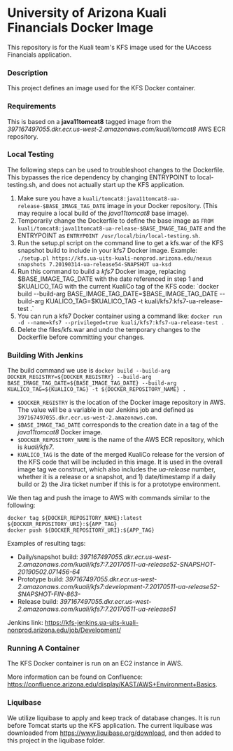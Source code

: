 University of Arizona Kuali Financials Docker Image
=======================================================

This repository is for the Kuali team's KFS image used for the UAccess Financials application.

### Description
This project defines an image used for the KFS Docker container.

### Requirements
This is based on a **java11tomcat8** tagged image from the _397167497055.dkr.ecr.us-west-2.amazonaws.com/kuali/tomcat8_ AWS ECR repository.

### Local Testing
The following steps can be used to troubleshoot changes to the Dockerfile. This bypasses the rice dependency by changing ENTRYPOINT to local-testing.sh, and does not actually start up the KFS application.
1. Make sure you have a `kuali/tomcat8:java11tomcat8-ua-release-$BASE_IMAGE_TAG_DATE` image in your Docker repository. (This may require a local build of the *java11tomcat8* base image).
2. Temporarily change the Dockerfile to define the base image as `FROM kuali/tomcat8:java11tomcat8-ua-release-$BASE_IMAGE_TAG_DATE` and the ENTRYPOINT as `ENTRYPOINT /usr/local/bin/local-testing.sh`.
3. Run the setup.pl script on the command line to get a kfs.war of the KFS snapshot build to include in your kfs7 Docker image. Example: `./setup.pl https://kfs.ua-uits-kuali-nonprod.arizona.edu/nexus snapshots 7.20190314-ua-release54-SNAPSHOT ua-ksd`
4. Run this command to build a *kfs7* Docker image, replacing $BASE_IMAGE_TAG_DATE with the date referenced in step 1 and $KUALICO_TAG with the current KualiCo tag of the KFS code: `docker build --build-arg BASE_IMAGE_TAG_DATE=$BASE_IMAGE_TAG_DATE --build-arg KUALICO_TAG=$KUALICO_TAG -t kuali/kfs7:kfs7-ua-release-test .`
5. You can run a kfs7 Docker container using a command like: `docker run -d --name=kfs7 --privileged=true kuali/kfs7:kfs7-ua-release-test .`
6. Delete the files/kfs.war and undo the temporary changes to the Dockerfile before committing your changes.

### Building With Jenkins
The build command we use is `docker build --build-arg DOCKER_REGISTRY=${DOCKER_REGISTRY} --build-arg BASE_IMAGE_TAG_DATE=${BASE_IMAGE_TAG_DATE} --build-arg KUALICO_TAG=${KUALICO_TAG} -t ${DOCKER_REPOSITORY_NAME} .`
* `$DOCKER_REGISTRY` is the location of the Docker image repository in AWS. The value will be a variable in our Jenkins job and defined as `397167497055.dkr.ecr.us-west-2.amazonaws.com`.
* `$BASE_IMAGE_TAG_DATE` corresponds to the creation date in a tag of the *java11tomcat8* Docker image.
* `$DOCKER_REPOSITORY_NAME` is the name of the AWS ECR repository, which is _kuali/kfs7_.
* `KUALICO_TAG` is the date of the merged KualiCo release for the version of the KFS code that will be included in this image. It is used in the overall image tag we construct, which also includes the _ua-release_ number, whether it is a release or a snapshot, and 1) date/timestamp if a daily build or 2) the Jira ticket number if this is for a prototype environment.

We then tag and push the image to AWS with commands similar to the following: 
```
docker tag ${DOCKER_REPOSITORY_NAME}:latest ${DOCKER_REPOSITORY_URI}:${APP_TAG}
docker push ${DOCKER_REPOSITORY_URI}:${APP_TAG}
```

Examples of resulting tags:
- Daily/snapshot build: _397167497055.dkr.ecr.us-west-2.amazonaws.com/kuali/kfs7:7.20170511-ua-release52-SNAPSHOT-20190502.071456-64_
- Prototype build: _397167497055.dkr.ecr.us-west-2.amazonaws.com/kuali/kfs7:development-7.20170511-ua-release52-SNAPSHOT-FIN-863-_
- Release build: _397167497055.dkr.ecr.us-west-2.amazonaws.com/kuali/kfs7:7.20170511-ua-release51_

Jenkins link: https://kfs-jenkins.ua-uits-kuali-nonprod.arizona.edu/job/Development/

### Running A Container
The KFS Docker container is run on an EC2 instance in AWS. 

More information can be found on Confluence: https://confluence.arizona.edu/display/KAST/AWS+Environment+Basics.

### Liquibase
We utilize liquibase to apply and keep track of database changes. It is run before Tomcat starts up the KFS application. The current liquibase was downloaded from https://www.liquibase.org/download, and then added to this project in the liquibase folder. 
